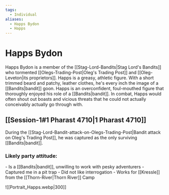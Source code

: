 ```yaml
---
tags:
  - Individual
aliases:
  - Happs Bydon
  - Happs
---
```

# Happs Bydon
Happs Bydon is a member of the [[Stag-Lord-Bandits|Stag Lord's Bandits]] who tormented [[Olegs-Trading-Post|Oleg's Trading Post]] and [[Oleg-Leveton|its proprietors]]. Happs is a greasy, athletic figure. With a short trimmed beard and patchy, leather clothes, he's every inch the image of a [[Bandits|bandit]] goon. Happs is an overconfident, foul-mouthed figure that thoroughly enjoyed his role of a [[Bandits|bandit]]. In combat, Happs would often shout out boasts and vicious threats that he could not actually conceivably actually go through with.
## [[Session-1#1 Pharast 4710|1 Pharast 4710]]
During the [[Stag-Lord-Bandit-attack-on-Olegs-Trading-Post|Bandit attack on Oleg's Trading Post]], he was captured as the only surviving [[Bandits|bandit]]. 
### Likely party attitude:
\- Is a [[Bandits|bandit]], unwilling to work with pesky adventurers 
\- Captured me in a pit trap
\- Did not like interrogation
\- Works for [[Kressle]] from the [[Thorn-River|Thorn River]] Camp

![[Portrait_Happs.webp|300]]